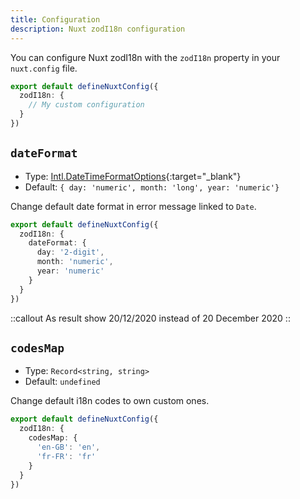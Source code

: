 ```yaml
---
title: Configuration
description: Nuxt zodI18n configuration 
---
```


You can configure  Nuxt zodI18n with the `zodI18n` property in your `nuxt.config` file.

```ts [nuxt.config.ts]
export default defineNuxtConfig({
  zodI18n: {
    // My custom configuration
  }
})
```

## `dateFormat`

- Type: [Intl.DateTimeFormatOptions](https://developer.mozilla.org/fr/docs/Web/JavaScript/Reference/Global_Objects/Intl/DateTimeFormat/DateTimeFormat){:target="_blank"}
- Default: `{ day: 'numeric', month: 'long', year: 'numeric'}`

Change default date format in error message linked to `Date`.

```ts [nuxt.config.ts]
export default defineNuxtConfig({
  zodI18n: {
    dateFormat: {
      day: '2-digit',
      month: 'numeric',
      year: 'numeric'
    }
  }
})
```

::callout
As result show 20/12/2020 instead of 20 December 2020
::

## `codesMap`

- Type: `Record<string, string>`
- Default: `undefined`

Change default i18n codes to own custom ones.

```ts [nuxt.config.ts]
export default defineNuxtConfig({
  zodI18n: {
    codesMap: {
      'en-GB': 'en',
      'fr-FR': 'fr'
    }
  }
})
```
